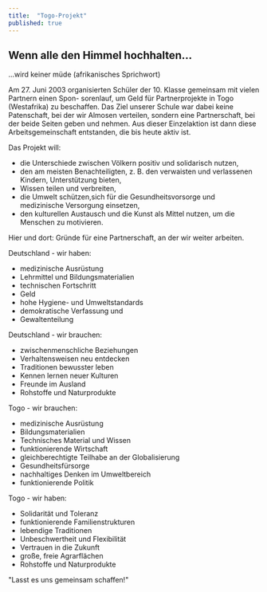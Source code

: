 ```yaml
---
title:  "Togo-Projekt"
published: true
---
```



## Wenn alle den Himmel hochhalten...

...wird keiner müde (afrikanisches Sprichwort)

Am 27. Juni 2003 organisierten Schüler der 10. Klasse gemeinsam mit vielen Partnern einen Spon-
sorenlauf, um Geld für Partnerprojekte in Togo (Westafrika) zu beschaffen. Das Ziel unserer Schule war dabei keine Patenschaft, bei der wir Almosen verteilen, sondern eine Partnerschaft, bei der beide Seiten geben und nehmen. 
Aus dieser Einzelaktion ist dann diese Arbeitsgemeinschaft entstanden, die bis heute aktiv ist.

Das Projekt will:

- die Unterschiede zwischen Völkern positiv und solidarisch nutzen,
- den am meisten Benachteiligten, z. B. den verwaisten und verlassenen Kindern, Unterstützung bieten,
- Wissen teilen und verbreiten,
- die Umwelt schützen,sich für die Gesundheitsvorsorge und medizinische Versorgung einsetzen,
- den kulturellen Austausch und die Kunst als Mittel nutzen, um die Menschen zu motivieren.

Hier und dort: Gründe für eine Partnerschaft, an der wir weiter arbeiten.

Deutschland - wir haben:

- medizinische Ausrüstung
- Lehrmittel und Bildungsmaterialien
- technischen Fortschritt
- Geld
- hohe Hygiene- und Umweltstandards
- demokratische Verfassung und
- Gewaltenteilung

Deutschland - wir brauchen: 

- zwischenmenschliche Beziehungen
- Verhaltensweisen neu entdecken
- Traditionen bewusster leben
- Kennen lernen neuer Kulturen
- Freunde im Ausland
- Rohstoffe und Naturprodukte

Togo - wir brauchen: 

- medizinische Ausrüstung
- Bildungsmaterialien
- Technisches Material und Wissen
- funktionierende Wirtschaft
- gleichberechtigte Teilhabe an der Globalisierung
- Gesundheitsfürsorge
- nachhaltiges Denken im Umweltbereich
- funktionierende Politik

Togo - wir haben: 

- Solidarität und Toleranz
- funktionierende Familienstrukturen
- lebendige Traditionen
- Unbeschwertheit und Flexibilität
- Vertrauen in die Zukunft
- große, freie Agrarflächen
- Rohstoffe und Naturprodukte

"Lasst es uns gemeinsam schaffen!"



